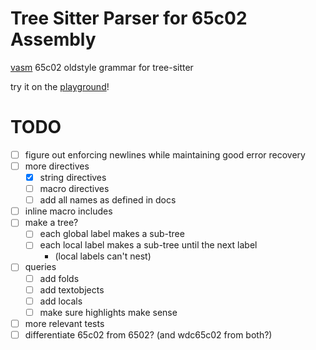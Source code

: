 # Tree Sitter Parser for 65c02 Assembly

[vasm](http://sun.hasenbraten.de/vasm/) 65c02 oldstyle grammar for tree-sitter

try it on the [playground](http://treesitter.rf.gd/)!

# TODO

- [ ] figure out enforcing newlines while maintaining good error recovery
- [ ] more directives
    - [x] string directives
    - [ ] macro directives
    - [ ] add all names as defined in docs
- [ ] inline macro includes
- [ ] make a tree?
    - [ ] each global label makes a sub-tree
    - [ ] each local label makes a sub-tree until the next label
        * (local labels can't nest)
- [ ] queries
    - [ ] add folds
    - [ ] add textobjects
    - [ ] add locals
    - [ ] make sure highlights make sense
- [ ] more relevant tests
- [ ] differentiate 65c02 from 6502? (and wdc65c02 from both?)
